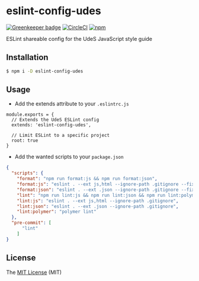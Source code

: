 # eslint-config-udes

[![Greenkeeper badge](https://badges.greenkeeper.io/UdeS-STI/eslint-config-udes.svg)](https://greenkeeper.io/)
[![CircleCI](https://circleci.com/gh/UdeS-STI/eslint-config-udes.svg?style=svg)](https://circleci.com/gh/UdeS-STI/eslint-config-udes)
[![npm](https://img.shields.io/npm/v/eslint-config-udes.svg?style=flat-square)](https://www.npmjs.com/package/eslint-config-udes)

ESLint shareable config for the UdeS JavaScript style guide

## Installation
```bash
$ npm i -D eslint-config-udes
```

## Usage
- Add the extends attribute to your `.eslintrc.js`
```javacript
module.exports = {
  // Extends the UdeS ESLint config
  extends: 'eslint-config-udes',
  
  // Limit ESLint to a specific project
  root: true
}
```
- Add the wanted scripts to your `package.json`
```json
{ 
  "scripts": {
    "format": "npm run format:js && npm run format:json",
    "format:js": "eslint . --ext js,html --ignore-path .gitignore --fix",
    "format:json": "eslint . --ext .json --ignore-path .gitignore --fix",
    "lint": "npm run lint:js && npm run lint:json && npm run lint:polymer",
    "lint:js": "eslint . --ext js,html --ignore-path .gitignore",
    "lint:json": "eslint . --ext .json --ignore-path .gitignore",
    "lint:polymer": "polymer lint"
  },
  "pre-commit": [
      "lint"
    ]
}
```

## License
The [MIT License][1] (MIT)

[1]: https://opensource.org/licenses/MIT
